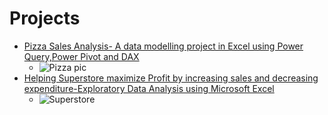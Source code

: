 # Projects
* [Pizza Sales Analysis- A data modelling project in Excel using Power Query,Power Pivot and DAX](https://medium.com/@manalid4/pizza-sales-analysis-a0f0deac28d1)
   * ![Pizza pic](https://github.com/Manali1608/portfolio/assets/85641970/9ebb73ff-bcf8-4e9d-9d98-8bd15adbdeeb)
* [Helping Superstore maximize Profit by increasing sales and decreasing expenditure-Exploratory Data Analysis using Microsoft Excel](https://medium.com/@manalid4/how-can-we-help-superstore-maximize-profit-e3b8dedd6e44)
   * ![Superstore](https://github.com/Manali1608/portfolio/assets/85641970/2ca010b5-de53-48f5-9aa0-7a0abad3cd26)
